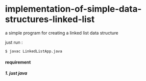 # implementation-of-simple-data-structures-linked-list
a simple program for creating a linked list data structure


just run : 
```
$ javac LinkedListApp.java
```

#### requirement
##### 1. just java
